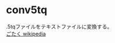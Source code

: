 # conv5tq  
.5tqファイルをテキストファイルに変換する。  
[ごたく wikipedia](https://ja.wikipedia.org/wiki/%E3%81%94%E3%81%9F%E3%81%8F)
